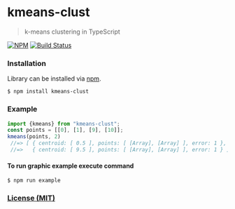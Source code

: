 # kmeans-clust
> k-means clustering in TypeScript

[![NPM](https://nodei.co/npm/kmeans-clust.png?compact=true)](https://nodei.co/npm/kmeans-clust/)
[![Build Status](https://travis-ci.org/mleko/kmeans-clust.svg?branch=master)](https://travis-ci.org/mleko/kmeans-clust)

### Installation

Library can be installed via [npm](https://www.npmjs.com/package/kmeans-clust).

```
$ npm install kmeans-clust
```

### Example

```typescript
import {kmeans} from "kmeans-clust";
const points = [[0], [1], [9], [10]];
kmeans(points, 2)
 //=> [ { centroid: [ 0.5 ], points: [ [Array], [Array] ], error: 1 },
 //=>   { centroid: [ 9.5 ], points: [ [Array], [Array] ], error: 1 } ]
```

#### To run graphic example execute command
```
$ npm run example
```

### [License (MIT)](LICENSE.md)
